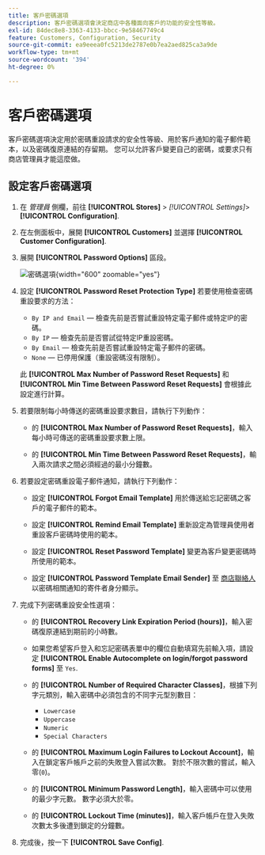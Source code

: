 ```yaml
---
title: 客戶密碼選項
description: 客戶密碼選項會決定商店中各種面向客戶的功能的安全性等級。
exl-id: 84dec8e8-3363-4133-bbcc-9e58467749c4
feature: Customers, Configuration, Security
source-git-commit: ea9eeea0fc5213de2787e0b7ea2aed825ca3a9de
workflow-type: tm+mt
source-wordcount: '394'
ht-degree: 0%

---
```


# 客戶密碼選項

客戶密碼選項決定用於密碼重設請求的安全性等級、用於客戶通知的電子郵件範本，以及密碼復原連結的存留期。 您可以允許客戶變更自己的密碼，或要求只有商店管理員才能這麼做。

## 設定客戶密碼選項

1. 在 _管理員_ 側欄，前往 **[!UICONTROL Stores]** > _[!UICONTROL Settings]_>**[!UICONTROL Configuration]**.

1. 在左側面板中，展開 **[!UICONTROL Customers]** 並選擇 **[!UICONTROL Customer Configuration]**.

1. 展開 **[!UICONTROL Password Options]** 區段。

   ![密碼選項](../configuration-reference/customers/assets/customer-configuration-password-options.png){width="600" zoomable="yes"}

1. 設定 **[!UICONTROL Password Reset Protection Type]** 若要使用檢查密碼重設要求的方法：

   - `By IP and Email`  — 檢查先前是否嘗試重設特定電子郵件或特定IP的密碼。
   - `By IP`  — 檢查先前是否嘗試從特定IP重設密碼。
   - `By Email`  — 檢查先前是否嘗試重設特定電子郵件的密碼。
   - `None`  — 已停用保護（重設密碼沒有限制）。

   此 **[!UICONTROL Max Number of Password Reset Requests]** 和 **[!UICONTROL Min Time Between Password Reset Requests]** 會根據此設定進行計算。

1. 若要限制每小時傳送的密碼重設要求數目，請執行下列動作：

   - 的 **[!UICONTROL Max Number of Password Reset Requests]**，輸入每小時可傳送的密碼重設要求數上限。

   - 的 **[!UICONTROL Min Time Between Password Reset Requests]**，輸入兩次請求之間必須經過的最小分鐘數。

1. 若要設定密碼重設電子郵件通知，請執行下列動作：

   - 設定 **[!UICONTROL Forgot Email Template]** 用於傳送給忘記密碼之客戶的電子郵件的範本。

   - 設定 **[!UICONTROL Remind Email Template]** 重新設定為管理員使用者重設客戶密碼時使用的範本。

   - 設定 **[!UICONTROL Reset Password Template]** 變更為客戶變更密碼時所使用的範本。

   - 設定 **[!UICONTROL Password Template Email Sender]** 至 [商店聯絡人](../getting-started/store-details.md) 以密碼相關通知的寄件者身分顯示。

1. 完成下列密碼重設安全性選項：

   - 的 **[!UICONTROL Recovery Link Expiration Period (hours)]**，輸入密碼復原連結到期前的小時數。

   - 如果您希望客戶登入和忘記密碼表單中的欄位自動填寫先前輸入項，請設定 **[!UICONTROL Enable Autocomplete on login/forgot password forms]** 至 `Yes`.

   - 的 **[!UICONTROL Number of Required Character Classes]**，根據下列字元類別，輸入密碼中必須包含的不同字元型別數目：

      - `Lowercase`
      - `Uppercase`
      - `Numeric`
      - `Special Characters`

   - 的 **[!UICONTROL Maximum Login Failures to Lockout Account]**，輸入在鎖定客戶帳戶之前的失敗登入嘗試次數。 對於不限次數的嘗試，輸入零(`0`)。

   - 的 **[!UICONTROL Minimum Password Length]**，輸入密碼中可以使用的最少字元數。 數字必須大於零。

   - 的 **[!UICONTROL Lockout Time (minutes)]**，輸入客戶帳戶在登入失敗次數太多後遭到鎖定的分鐘數。

1. 完成後，按一下 **[!UICONTROL Save Config]**.
